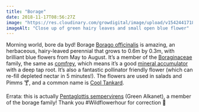 ```yaml
---
title: "Borage"
date: 2018-11-17T08:56:27Z
image: "https://res.cloudinary.com/growdigital/image/upload/v1542441718/green-alkanet-181107.jpg"
imageAlt: "Close up of green hairy leaves and small open blue flower"
---
```


Morning world, bore da byd! Borage [Borago officinalis](https://pfaf.org/user/Plant.aspx?LatinName=Borago+officinalis) is amazing, an herbaceous, hairy-leaved perennial that grows to 0.6m by 0.3m, with brilliant blue flowers from May to August. It’s a member of the [Boraginaceae](https://en.wikipedia.org/wiki/Boraginaceae) family, the same as [comfrey](https://en.wikipedia.org/wiki/Comfrey), which means it’s a good [mineral accumulator](https://permaculturenews.org/2015/04/10/the-facts-about-dynamic-accumulators/) with a deep tap root. It’s also a fantastic pollinator friendly flower (which can re-fill depleted nectar in 5 minutes!). The flowers are used in salads and Pimms 🍸, and a common name is [Cool Tankard](https://en.wiktionary.org/wiki/cool_tankard).

Errata: this is actually [Pentaglottis sempervirens](https://en.wikipedia.org/wiki/Pentaglottis_sempervirens) (Green Alkanet), a member of the borage family! Thank you #Wildflowerhour for correction 🙂
